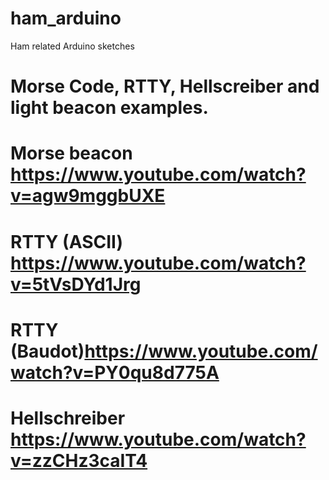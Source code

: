 # ham_arduino
Ham related Arduino sketches

# Morse Code, RTTY, Hellscreiber and light beacon examples. 
# Morse beacon https://www.youtube.com/watch?v=agw9mggbUXE
# RTTY (ASCII) https://www.youtube.com/watch?v=5tVsDYd1Jrg
# RTTY (Baudot)https://www.youtube.com/watch?v=PY0qu8d775A
# Hellschreiber https://www.youtube.com/watch?v=zzCHz3caIT4
